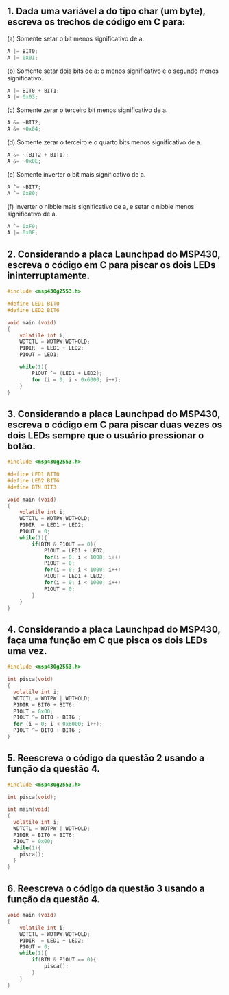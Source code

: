 ## 1. Dada uma variável a do tipo char (um byte), escreva os trechos de código em C para:

(a) Somente setar o bit menos significativo de a.
```C
A |= BIT0;  
A |= 0x01;
```

(b) Somente setar dois bits de a: o menos significativo e o segundo menos significativo.
```C
A |= BIT0 + BIT1;
A |= 0x03;
```


(c) Somente zerar o terceiro bit menos significativo de a.
```C
A &= ~BIT2;      
A &= ~0x04;
```

(d) Somente zerar o terceiro e o quarto bits menos significativo de a.
```C
A &= ~(BIT2 + BIT1);
A &= ~0x0E;
```

(e) Somente inverter o bit mais significativo de a.
```C
A ^= ~BIT7;
A ^= 0x80;
```

(f) Inverter o nibble mais significativo de a, e setar o nibble menos significativo de a.
```C
A ^= 0xF0;
A |= 0x0F;
```

## 2. Considerando a placa Launchpad do MSP430, escreva o código em C para piscar os dois LEDs ininterruptamente.
```C
#include <msp430g2553.h>

#define LED1 BIT0
#define LED2 BIT6

void main (void)
{
    volatile int i;
    WDTCTL = WDTPW|WDTHOLD;
    P1DIR  = LED1 + LED2;
    P1OUT = LED1;

    while(1){
        P1OUT ^= (LED1 + LED2);
        for (i = 0; i < 0x6000; i++);
    }
}
```

## 3. Considerando a placa Launchpad do MSP430, escreva o código em C para piscar duas vezes os dois LEDs sempre que o usuário pressionar o botão.
```C
#include <msp430g2553.h>

#define LED1 BIT0
#define LED2 BIT6
#define BTN BIT3

void main (void)
{
	volatile int i;
	WDTCTL = WDTPW|WDTHOLD;
	P1DIR  = LED1 + LED2;
	P1OUT = 0;
   	while(1){
		if(BTN & P1OUT == 0){
			P1OUT = LED1 + LED2;
			for(i = 0; i < 1000; i++)
			P1OUT = 0;
			for(i = 0; i < 1000; i++)
			P1OUT = LED1 + LED2;
			for(i = 0; i < 1000; i++)
			P1OUT = 0;
		}
	}
}
```
## 4. Considerando a placa Launchpad do MSP430, faça uma função em C que pisca os dois LEDs uma vez.
```C
#include <msp430g2553.h>

int pisca(void)
{
  volatile int i;
  WDTCTL = WDTPW | WDTHOLD;
  P1DIR = BIT0 + BIT6;
  P1OUT = 0x00;
  P1OUT ^= BIT0 + BIT6 ;
  for (i = 0; i < 0x6000; i++);
  P1OUT ^= BIT0 + BIT6 ;
}
```

## 5. Reescreva o código da questão 2 usando a função da questão 4.
```C
#include <msp430g2553.h>

int pisca(void);

int main(void)
{
  volatile int i;
  WDTCTL = WDTPW | WDTHOLD;
  P1DIR = BIT0 + BIT6;
  P1OUT = 0x00;
  while(1){
	pisca();  	
  }
}
```

## 6. Reescreva o código da questão 3 usando a função da questão 4.
```C
void main (void)
{
	volatile int i;
	WDTCTL = WDTPW|WDTHOLD;
	P1DIR  = LED1 + LED2;
	P1OUT = 0;
   	while(1){
		if(BTN & P1OUT == 0){
			pisca();
		}
	}
}
```
